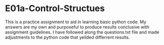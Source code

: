 # E01a-Control-Structues

This is a practice assignment to aid in learning basic python code. My answers are my own and purposeful to produce results conclusive with assignment guidelines. 
I have followed along the questions.txt file and made adjustments to the python code that yeilded differrent results. 